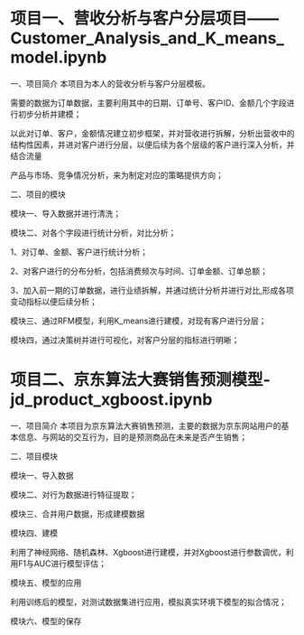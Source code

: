 # 项目一、营收分析与客户分层项目——Customer_Analysis_and_K_means_model.ipynb

一、项目简介
本项目为本人的营收分析与客户分层模板。

需要的数据为订单数据，主要利用其中的日期、订单号、客户ID、金额几个字段进行初步分析并建模；

以此对订单、客户，金额情况建立初步框架，并对营收进行拆解，分析出营收中的结构性因素，并进对客户进行分层，以便后续为各个层级的客户进行深入分析，并结合流量

产品与市场、竞争情况分析，来为制定对应的策略提供方向；


二、项目的模块

模块一、导入数据并进行清洗；

模块二、对各个字段进行统计分析，对比分析；

1、对订单、金额、客户进行统计分析；

2、对客户进行的分布分析，包括消费频次与时间、订单金额、订单总额；

3、加入前一期的订单数据，进行业绩拆解，并通过统计分析并进行对比,形成各项变动指标以便后续分析；

模块三、通过RFM模型，利用K_means进行建模，对现有客户进行分层；

模块四，通过决策树并进行可视化，对客户分层的指标进行明晰；





# 项目二、京东算法大赛销售预测模型-jd_product_xgboost.ipynb
一、项目简介
本项目为京东算法大赛销售预测，主要的数据为京东网站用户的基本信息、与网站的交互行为，目的是预测商品在未来是否产生销售；

二、项目模块

模块一、导入数据

模块二、对行为数据进行特征提取；

模块三、合并用户数据，形成建模数据

模块四、建模

利用了神经网络、随机森林、Xgboost进行建模，并对Xgboost进行参数调优，利用F1与AUC进行模型评估；

模块五、模型的应用

利用训练后的模型，对测试数据集进行应用，模拟真实环境下模型的拟合情况；

模块六、模型的保存
